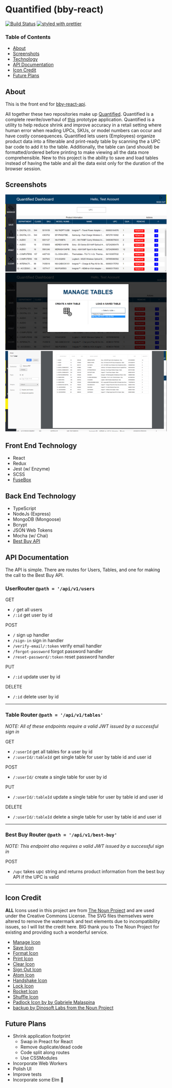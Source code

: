 # Quantified (bby-react)

[![Build Status](https://travis-ci.org/chrstntdd/bby-react.svg?branch=master)](https://travis-ci.org/chrstntdd/bby-react)
[![styled with prettier](https://img.shields.io/badge/styled_with-prettier-ff69b4.svg)](https://github.com/prettier/prettier)

### Table of Contents

* [About](#about)
* [Screenshots](#screenshots)
* [Technology](#front-end-technology)
* [API Documentation](#api-documentation)
* [Icon Credit](#icon-credit)
* [Future Plans](#future-plans)

## About

This is the front end for [bby-react-api](https://github.com/chrstntdd/bby-react-api).

All together these two repositories make up [Quantified](https://quantified.netlify.com/).
Quantified is a complete rewrite/overhaul of [this](https://github.com/chrstntdd/bby-app) prototype application. Quantified is a utility to help reduce shrink and improve accuracy in a retail setting where human error when reading UPCs, SKUs, or model numbers can occur and have costly consequences. Quantified lets users (Employees) organize product data into a filterable and print-ready table by scanning the a UPC bar code to add it to the table. Additionally, the table can (and should) be formatted/ordered before printing to make viewing all the data more comprehensible. New to this project is the ability to save and load tables instead of having the table and all the data exist only for the duration of the browser session.

## Screenshots

![alt text](./config/screens/q1-ss.png 'Main view')
![alt text](./config/screens/q2-ss.png 'Manage view')
![alt text](./config/screens/q3-ss.png 'Formatted print preview')

## Front End Technology

* React
* Redux
* Jest (w/ Enzyme)
* SCSS
* [FuseBox](https://github.com/fuse-box/fuse-box)

## Back End Technology

* TypeScript
* NodeJs (Express)
* MongoDB (Mongoose)
* Bcrypt
* JSON Web Tokens
* Mocha (w/ Chai)
* [Best Buy API ](https://github.com/BestBuyAPIs/bestbuy-sdk-js)

## API Documentation

The API is simple. There are routes for Users, Tables, and one for making the call to the Best Buy API.

### UserRouter `@path = '/api/v1/users`

GET

* `/` get all users
* `/:id` get user by id

POST

* `/` sign up handler
* `/sign-in` sign in handler
* `/verify-email/:token` verify email handler
* `/forgot-password` forgot password handler
* `/reset-password/:token` reset password handler

PUT

* `/:id` update user by id

DELETE

* `/:id` delete user by id

---

### Table Router `@path = '/api/v1/tables'`

_NOTE: All of these endpoints require a valid JWT issued by a successful sign in_

GET

* `/:userId` get all tables for a user by id
* `/:userId/:tableId` get single table for user by table id and user id

POST

* `/:userId/` create a single table for user by id

PUT

* `/:userId/:tableId` update a single table for user by table id and user id

DELETE

* `/:userId/:tableId` delete a single table for user by table id and user id

---

### Best Buy Router `@path = '/api/v1/best-buy'`

_NOTE: This endpoint also requires a valid JWT issued by a successful sign in_

POST

* `/upc` takes upc string and returns product information from the best buy API if the UPC is valid

---

## Icon Credit

**ALL** Icons used in this project are from [The Noun Project](https://thenounproject.com/) and are used under the Creative Commons License. The SVG files themselves were altered to remove the watermark and text elements due to incompatibility issues, so I will list the credit here. BIG thank you to The Noun Project for existing and providing such a wonderful service.

* [Manage Icon](https://thenounproject.com/search/?q=manage&i=1082747)
* [Save Icon](https://thenounproject.com/DewDrops/)
* [Format Icon](https://thenounproject.com/search/?q=clean%20brush&i=796398)
* [Print Icon](https://thenounproject.com/search/?q=print&i=772280)
* [Clear Icon](https://thenounproject.com/search/?q=X&i=926276)
* [Sign Out Icon](https://thenounproject.com/search/?q=logout&i=1155291)
* [Atom Icon](https://thenounproject.com/search/?q=atom&i=1093501)
* [Handshake Icon](https://thenounproject.com/search/?q=handshake&i=1007187)
* [Lock Icon](https://thenounproject.com/search/?q=Lock%20check&i=821171)
* [Rocket Icon](https://thenounproject.com/search/?q=Rocket%20ship&i=658468)
* [Shuffle Icon](https://thenounproject.com/search/?q=shuffle&i=1104277)
* [Padlock Icon by by Gabriele Malaspina](https://thenounproject.com/search/?q=shield%20check%20mark&i=195234)
* [backup by Dinosoft Labs from the Noun Project](https://thenounproject.com/search/?q=floppy%20disk&i=801306)

## Future Plans

* Shrink application footprint
  * Swap in Preact for React
  * Remove duplicate/dead code
  * Code split along routes
  * Use CSSModules
* Incorporate Web Workers
* Polish UI
* Improve tests
* Incorporate some Elm 🤔

